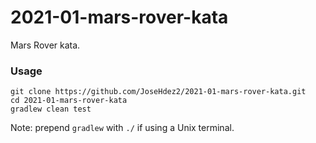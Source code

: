 # 2021-01-mars-rover-kata
Mars Rover kata.

### Usage

```
git clone https://github.com/JoseHdez2/2021-01-mars-rover-kata.git
cd 2021-01-mars-rover-kata
gradlew clean test
```
Note: prepend `gradlew` with `./` if using a Unix terminal.